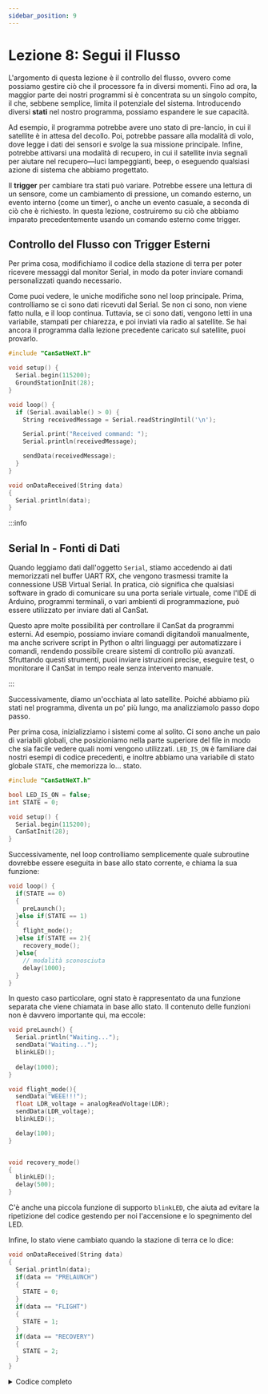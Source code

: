 ```yaml
---
sidebar_position: 9
---
```


# Lezione 8: Segui il Flusso

L'argomento di questa lezione è il controllo del flusso, ovvero come possiamo gestire ciò che il processore fa in diversi momenti. Fino ad ora, la maggior parte dei nostri programmi si è concentrata su un singolo compito, il che, sebbene semplice, limita il potenziale del sistema. Introducendo diversi **stati** nel nostro programma, possiamo espandere le sue capacità.

Ad esempio, il programma potrebbe avere uno stato di pre-lancio, in cui il satellite è in attesa del decollo. Poi, potrebbe passare alla modalità di volo, dove legge i dati dei sensori e svolge la sua missione principale. Infine, potrebbe attivarsi una modalità di recupero, in cui il satellite invia segnali per aiutare nel recupero—luci lampeggianti, beep, o eseguendo qualsiasi azione di sistema che abbiamo progettato.

Il **trigger** per cambiare tra stati può variare. Potrebbe essere una lettura di un sensore, come un cambiamento di pressione, un comando esterno, un evento interno (come un timer), o anche un evento casuale, a seconda di ciò che è richiesto. In questa lezione, costruiremo su ciò che abbiamo imparato precedentemente usando un comando esterno come trigger.

## Controllo del Flusso con Trigger Esterni

Per prima cosa, modifichiamo il codice della stazione di terra per poter ricevere messaggi dal monitor Serial, in modo da poter inviare comandi personalizzati quando necessario.

Come puoi vedere, le uniche modifiche sono nel loop principale. Prima, controlliamo se ci sono dati ricevuti dal Serial. Se non ci sono, non viene fatto nulla, e il loop continua. Tuttavia, se ci sono dati, vengono letti in una variabile, stampati per chiarezza, e poi inviati via radio al satellite. Se hai ancora il programma dalla lezione precedente caricato sul satellite, puoi provarlo.

```Cpp title="Stazione di terra in grado di inviare comandi"
#include "CanSatNeXT.h"

void setup() {
  Serial.begin(115200);
  GroundStationInit(28);
}

void loop() {
  if (Serial.available() > 0) {
    String receivedMessage = Serial.readStringUntil('\n'); 

    Serial.print("Received command: ");
    Serial.println(receivedMessage);

    sendData(receivedMessage);  
  }
}

void onDataReceived(String data)
{
  Serial.println(data);
}
```

:::info

## Serial In - Fonti di Dati

Quando leggiamo dati dall'oggetto `Serial`, stiamo accedendo ai dati memorizzati nel buffer UART RX, che vengono trasmessi tramite la connessione USB Virtual Serial. In pratica, ciò significa che qualsiasi software in grado di comunicare su una porta seriale virtuale, come l'IDE di Arduino, programmi terminali, o vari ambienti di programmazione, può essere utilizzato per inviare dati al CanSat.

Questo apre molte possibilità per controllare il CanSat da programmi esterni. Ad esempio, possiamo inviare comandi digitandoli manualmente, ma anche scrivere script in Python o altri linguaggi per automatizzare i comandi, rendendo possibile creare sistemi di controllo più avanzati. Sfruttando questi strumenti, puoi inviare istruzioni precise, eseguire test, o monitorare il CanSat in tempo reale senza intervento manuale.

:::

Successivamente, diamo un'occhiata al lato satellite. Poiché abbiamo più stati nel programma, diventa un po' più lungo, ma analizziamolo passo dopo passo.

Per prima cosa, inizializziamo i sistemi come al solito. Ci sono anche un paio di variabili globali, che posizioniamo nella parte superiore del file in modo che sia facile vedere quali nomi vengono utilizzati. `LED_IS_ON` è familiare dai nostri esempi di codice precedenti, e inoltre abbiamo una variabile di stato globale `STATE`, che memorizza lo... stato.

```Cpp title="Inizializzazione"
#include "CanSatNeXT.h"

bool LED_IS_ON = false;
int STATE = 0;

void setup() {
  Serial.begin(115200);
  CanSatInit(28);
}
```
Successivamente, nel loop controlliamo semplicemente quale subroutine dovrebbe essere eseguita in base allo stato corrente, e chiama la sua funzione:

```Cpp title="Loop"
void loop() {
  if(STATE == 0)
  {
    preLaunch();
  }else if(STATE == 1)
  {
    flight_mode();
  }else if(STATE == 2){
    recovery_mode();
  }else{
    // modalità sconosciuta
    delay(1000);
  }
}
```

In questo caso particolare, ogni stato è rappresentato da una funzione separata che viene chiamata in base allo stato. Il contenuto delle funzioni non è davvero importante qui, ma eccole:

```Cpp title="Subroutine"
void preLaunch() {
  Serial.println("Waiting...");
  sendData("Waiting...");
  blinkLED();
  
  delay(1000);
}

void flight_mode(){
  sendData("WEEE!!!");
  float LDR_voltage = analogReadVoltage(LDR);
  sendData(LDR_voltage);
  blinkLED();

  delay(100);
}


void recovery_mode()
{
  blinkLED();
  delay(500);
}
```

C'è anche una piccola funzione di supporto `blinkLED`, che aiuta ad evitare la ripetizione del codice gestendo per noi l'accensione e lo spegnimento del LED.

Infine, lo stato viene cambiato quando la stazione di terra ce lo dice:

```Cpp title="Callback comando ricevuto"
void onDataReceived(String data)
{
  Serial.println(data);
  if(data == "PRELAUNCH")
  {
    STATE = 0;
  }
  if(data == "FLIGHT")
  {
    STATE = 1;
  }
  if(data == "RECOVERY")
  {
    STATE = 2;
  }
}
```

<details>
  <summary>Codice completo</summary>
  <p>Ecco il codice completo per tua comodità.</p>
```Cpp title="Satellite con più stati"
#include "CanSatNeXT.h"

bool LED_IS_ON = false;
int STATE = 0;

void setup() {
  Serial.begin(115200);
  CanSatInit(28);
}


void loop() {
  if(STATE == 0)
  {
    preLaunch();
  }else if(STATE == 1)
  {
    flight_mode();
  }else if(STATE == 2){
    recovery_mode();
  }else{
    // modalità sconosciuta
    delay(1000);
  }
}

void preLaunch() {
  Serial.println("Waiting...");
  sendData("Waiting...");
  blinkLED();
  
  delay(1000);
}

void flight_mode(){
  sendData("WEEE!!!");
  float LDR_voltage = analogReadVoltage(LDR);
  sendData(LDR_voltage);
  blinkLED();

  delay(100);
}


void recovery_mode()
{
  blinkLED();
  delay(500);
}

void blinkLED()
{
  if(LED_IS_ON)
  {
    digitalWrite(LED, LOW);
  }else{
    digitalWrite(LED, HIGH);
  }
  LED_IS_ON = !LED_IS_ON;
}

void onDataReceived(String data)
{
  Serial.println(data);
  if(data == "PRELAUNCH")
  {
    STATE = 0;
  }
  if(data == "FLIGHT")
  {
    STATE = 1;
  }
  if(data == "RECOVERY")
  {
    STATE = 2;
  }
}
```
</details>

Con questo, ora possiamo controllare cosa fa il satellite senza nemmeno avere accesso fisico ad esso. Piuttosto, possiamo semplicemente inviare un comando con la stazione di terra e il satellite fa ciò che vogliamo.

:::tip[Esercizio]

Crea un programma che misura un sensore con una frequenza specifica, che può essere cambiata con un comando remoto a qualsiasi valore. Invece di usare subroutine, prova a modificare direttamente un valore di delay con un comando.

Prova anche a renderlo tollerante agli input inaspettati, come "-1", "ABCDFEG" o "".

Come esercizio bonus, rendi la nuova impostazione permanente tra i reset, in modo che quando il satellite viene spento e riacceso, riprenda a trasmettere con la nuova frequenza invece di tornare a quella originale. Come suggerimento, potrebbe essere utile rivedere la [lezione 5](./lesson5.md).

:::

---

Nella prossima lezione, renderemo la nostra memorizzazione dei dati, comunicazione e gestione significativamente più efficienti e veloci utilizzando dati binari. Anche se potrebbe sembrare astratto all'inizio, gestire i dati come binari invece che come numeri semplifica molti compiti, poiché è il linguaggio nativo del computer.

[Clicca qui per la prossima lezione!](./lesson9)